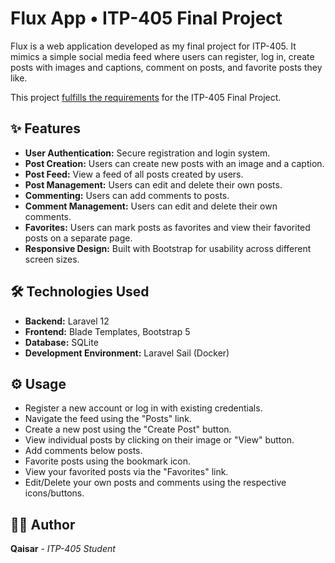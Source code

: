 # Flux App • ITP-405 Final Project

Flux is a web application developed as my final project for ITP-405. It mimics a simple social media feed where users can register, log in, create posts with images and captions, comment on posts, and favorite posts they like.

This project [fulfills the requirements](https://usc.zoom.us/rec/share/uTwQnPRdOMycRvp2nYwu08Z3a7ztsJeptF7eUET99KI6Fm8SlXZODdapny6hrd_0.n3IJpVDEeWlFYgTt?startTime=1746339856000) for the ITP-405 Final Project.

## ✨ Features

- **User Authentication:** Secure registration and login system.
- **Post Creation:** Users can create new posts with an image and a caption.
- **Post Feed:** View a feed of all posts created by users.
- **Post Management:** Users can edit and delete their own posts.
- **Commenting:** Users can add comments to posts.
- **Comment Management:** Users can edit and delete their own comments.
- **Favorites:** Users can mark posts as favorites and view their favorited posts on a separate page.
- **Responsive Design:** Built with Bootstrap for usability across different screen sizes.

## 🛠️ Technologies Used

- **Backend:** Laravel 12
- **Frontend:** Blade Templates, Bootstrap 5
- **Database:** SQLite
- **Development Environment:** Laravel Sail (Docker)

## ⚙️ Usage

- Register a new account or log in with existing credentials.
- Navigate the feed using the "Posts" link.
- Create a new post using the "Create Post" button.
- View individual posts by clicking on their image or "View" button.
- Add comments below posts.
- Favorite posts using the bookmark icon.
- View your favorited posts via the "Favorites" link.
- Edit/Delete your own posts and comments using the respective icons/buttons.

## 🧑‍💻 Author

**Qaisar** - _ITP-405 Student_
